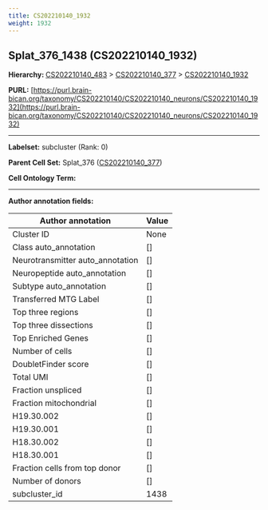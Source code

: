 ```yaml
---
title: CS202210140_1932
weight: 1932
---
```

## Splat_376_1438 (CS202210140_1932)
<b>Hierarchy: </b>
[CS202210140_483](../CS202210140_483) >
[CS202210140_377](../CS202210140_377) >
[CS202210140_1932](../CS202210140_1932)

**PURL:** [https://purl.brain-bican.org/taxonomy/CS202210140/CS202210140_neurons/CS202210140_1932](https://purl.brain-bican.org/taxonomy/CS202210140/CS202210140_neurons/CS202210140_1932)

---


**Labelset:** subcluster (Rank: 0)

**Parent Cell Set:** Splat_376 ([CS202210140_377](../CS202210140_377))



**Cell Ontology Term:** 

[MARKER GENES.]: #


---

[TRANSFERRED ANNOTATIONS.]: #


[AUTHOR ANNOTATION FIELDS.]: #


**Author annotation fields:**

| Author annotation | Value |
|-------------------|-------|
|Cluster ID|None|
|Class auto_annotation|[]|
|Neurotransmitter auto_annotation|[]|
|Neuropeptide auto_annotation|[]|
|Subtype auto_annotation|[]|
|Transferred MTG Label|[]|
|Top three regions|[]|
|Top three dissections|[]|
|Top Enriched Genes|[]|
|Number of cells|[]|
|DoubletFinder score|[]|
|Total UMI|[]|
|Fraction unspliced|[]|
|Fraction mitochondrial|[]|
|H19.30.002|[]|
|H19.30.001|[]|
|H18.30.002|[]|
|H18.30.001|[]|
|Fraction cells from top donor|[]|
|Number of donors|[]|
|subcluster_id|1438|
